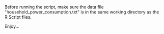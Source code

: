 Before running the script, make sure the data file "household_power_consumption.txt" is in the same working directory as the R Script files.

Enjoy...
